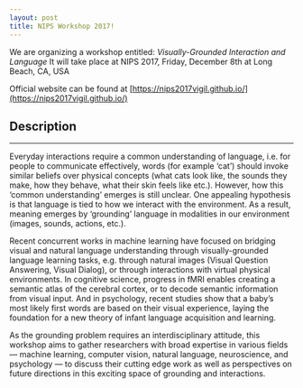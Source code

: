 ```yaml
---
layout: post
title: NIPS Workshop 2017!
---
```


We are organizing a workshop  entitled: *Visually-Grounded Interaction and Language*
It will take place at NIPS 2017, Friday, December 8th at Long Beach, CA, USA

Official website can be found at [https://nips2017vigil.github.io/](https://nips2017vigil.github.io/)

## Description
****************************** 

Everyday interactions require a common understanding of language, i.e. for people to communicate effectively, words (for example ‘cat’) should invoke similar beliefs over physical concepts (what cats look like, the sounds they make, how they behave, what their skin feels like etc.). However, how this ‘common understanding’ emerges is still unclear. One appealing hypothesis is that language is tied to how we interact with the environment. As a result, meaning emerges by ‘grounding’ language in modalities in our environment (images, sounds, actions, etc.).

Recent concurrent works in machine learning have focused on bridging visual and natural language understanding through visually-grounded language learning tasks, e.g. through natural images (Visual Question Answering, Visual Dialog), or through interactions with virtual physical environments. In cognitive science, progress in fMRI enables creating a semantic atlas of the cerebral cortex, or to decode semantic information from visual input. And in psychology, recent studies show that a baby’s most likely first words are based on their visual experience, laying the foundation for a new theory of infant language acquisition and learning.

As the grounding problem requires an interdisciplinary attitude, this workshop aims to gather researchers with broad expertise in various fields — machine learning, computer vision, natural language, neuroscience, and psychology — to discuss their cutting edge work as well as perspectives on future directions in this exciting space of grounding and interactions.
